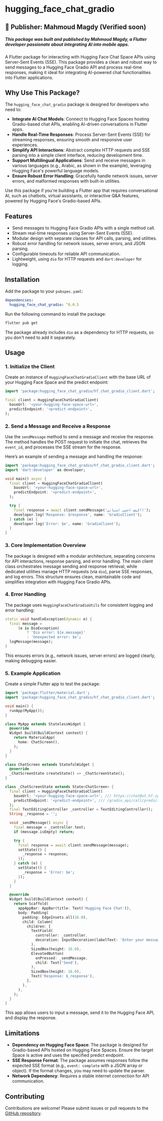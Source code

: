 # hugging_face_chat_gradio
## 📢 Publisher: Mahmoud Magdy (Verified soon)
##### This package was built and published by Mahmoud Magdy, a Flutter developer passionate about integrating AI into mobile apps.

A Flutter package for interacting with Hugging Face Chat Space APIs using Server-Sent Events (SSE). This package provides a clean and robust way to send messages to a Hugging Face Gradio API and process real-time responses, making it ideal for integrating AI-powered chat functionalities into Flutter applications.

## Why Use This Package?

The `hugging_face_chat_gradio` package is designed for developers who need to:

- **Integrate AI Chat Models**: Connect to Hugging Face Spaces hosting Gradio-based chat APIs, enabling AI-driven conversations in Flutter apps.
- **Handle Real-Time Responses**: Process Server-Sent Events (SSE) for streaming responses, ensuring smooth and responsive user experiences.
- **Simplify API Interactions**: Abstract complex HTTP requests and SSE parsing into a simple client interface, reducing development time.
- **Support Multilingual Applications**: Send and receive messages in various languages (e.g., Arabic, as shown in the example), leveraging Hugging Face's powerful language models.
- **Ensure Robust Error Handling**: Gracefully handle network issues, server errors, and malformed responses with built-in utilities.

Use this package if you're building a Flutter app that requires conversational AI, such as chatbots, virtual assistants, or interactive Q&A features, powered by Hugging Face's Gradio-based APIs.

## Features

- Send messages to Hugging Face Gradio APIs with a single method call.
- Stream real-time responses using Server-Sent Events (SSE).
- Modular design with separate classes for API calls, parsing, and utilities.
- Robust error handling for network issues, server errors, and JSON parsing.
- Configurable timeouts for reliable API communication.
- Lightweight, using `dio` for HTTP requests and `dart:developer` for logging.

## Installation

Add the package to your `pubspec.yaml`:

```yaml
dependencies:
  hugging_face_chat_gradio: ^0.0.5
```

Run the following command to install the package:

```bash
flutter pub get
```

The package already includes `dio` as a dependency for HTTP requests, so you don't need to add it separately.

## Usage

### 1. Initialize the Client

Create an instance of `HuggingFaceChatGradioClient` with the base URL of your Hugging Face Space and the predict endpoint:

```dart
import 'package:hugging_face_chat_gradio/hf_chat_gradio_client.dart';

final client = HuggingFaceChatGradioClient(
  baseUrl: '<your-hugging-face-space-url>',
  predictEndpoint: '<predict-endpoint>',
);
```

### 2. Send a Message and Receive a Response

Use the `sendMessage` method to send a message and receive the response. The method handles the POST request to initiate the chat, retrieves the `event_id`, and processes the SSE stream for the response.

Here’s an example of sending a message and handling the response:

```dart
import 'package:hugging_face_chat_gradio/hf_chat_gradio_client.dart';
import 'dart:developer' as developer;

void main() async {
  final client = HuggingFaceChatGradioClient(
    baseUrl: '<your-hugging-face-space-url>',
    predictEndpoint: '<predict-endpoint>',
  );

  try {
    final response = await client.sendMessage('كيف احمي اسناني!!');
    developer.log('Response: $response', name: 'GradioClient');
  } catch (e) {
    developer.log('Error: $e', name: 'GradioClient');
  }
}
```

### 3. Core Implementation Overview

The package is designed with a modular architecture, separating concerns for API interactions, response parsing, and error handling. The main client class orchestrates message sending and response retrieval, while dedicated utilities manage HTTP requests (via `dio`), parse SSE responses, and log errors. This structure ensures clean, maintainable code and simplifies integration with Hugging Face Gradio APIs.

### 4. Error Handling

The package uses `HuggingFaceChatGradioUtils` for consistent logging and error handling:

```dart
static void handleException(dynamic e) {
  final message =
      (e is DioException)
          ? 'Dio error: ${e.message}'
          : 'Unexpected error: $e';
  logMessage(message);
}
```

This ensures errors (e.g., network issues, server errors) are logged clearly, making debugging easier.

### 5. Example Application

Create a simple Flutter app to test the package:

```dart
import 'package:flutter/material.dart';
import 'package:hugging_face_chat_gradio/hf_chat_gradio_client.dart';

void main() {
  runApp(MyApp());
}

class MyApp extends StatelessWidget {
  @override
  Widget build(BuildContext context) {
    return MaterialApp(
      home: ChatScreen(),
    );
  }
}

class ChatScreen extends StatefulWidget {
  @override
  _ChatScreenState createState() => _ChatScreenState();
}

class _ChatScreenState extends State<ChatScreen> {
  final client = HuggingFaceChatGradioClient(
    baseUrl: '<your-hugging-face-space-url>', /// https://chatBot.hf.space
    predictEndpoint: '<predict-endpoint>', /// /gradio_api/call/predict
  );
  final TextEditingController _controller = TextEditingController();
  String _response = '';

  void _sendMessage() async {
    final message = _controller.text;
    if (message.isEmpty) return;

    try {
      final response = await client.sendMessage(message);
      setState(() {
        _response = response;
      });
    } catch (e) {
      setState(() {
        _response = 'Error: $e';
      });
    }
  }

  @override
  Widget build(BuildContext context) {
    return Scaffold(
      appAppBar: AppBar(title: Text('Hugging Face Chat')),
      body: Padding(
        padding: EdgeInsets.all(16.0),
        child: Column(
          children: [
            TextField(
              controller: _controller,
              decoration: InputDecoration(labelText: 'Enter your message'),
            ),
            SizedBox(height: 16.0),
            ElevatedButton(
              onPressed: _sendMessage,
              child: Text('Send'),
            ),
            SizedBox(height: 16.0),
            Text('Response: $_response'),
          ],
        ),
      ),
    );
  }
}
```

This app allows users to input a message, send it to the Hugging Face API, and display the response.

## Limitations

- **Dependency on Hugging Face Space**: The package is designed for Gradio-based APIs hosted on Hugging Face Spaces. Ensure the target Space is active and uses the specified predict endpoint.
- **SSE Response Format**: The package assumes responses follow the expected SSE format (e.g., `event: complete` with a JSON array or object). If the format changes, you may need to update the parser.
- **Network Dependency**: Requires a stable internet connection for API communication.

## Contributing

Contributions are welcome! Please submit issues or pull requests to the [GitHub repository](https://github.com/your-repo/hugging_face_chat_gradio).